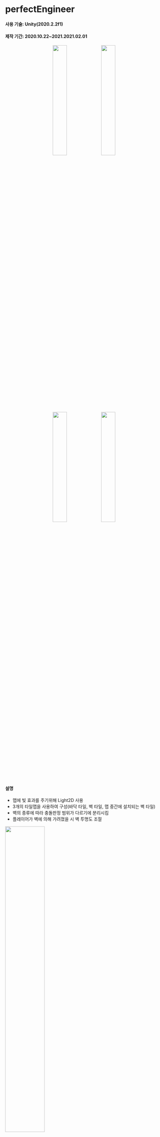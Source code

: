# perfectEngineer


#### 사용 기술: Unity(2020.2.2f1)
#### 제작 기간: 2020.10.22~2021.2021.02.01

<p align="center">
<img width="30%" src="https://user-images.githubusercontent.com/33209821/230907583-468ab1bd-2d5a-44c8-909a-9105b2878028.png"/>
<img width="30%" src="https://user-images.githubusercontent.com/33209821/230907584-3487105c-29ca-465f-af3f-a05259a988f3.png"/>
<br/>
<img width="30%" src="https://user-images.githubusercontent.com/33209821/230907589-a98061c3-097b-42d7-8e7b-ab894feea74c.png"/>
<img width="30%" src="https://user-images.githubusercontent.com/33209821/230909286-f242ff5c-f2c8-4a11-9c2f-ae79666451b9.png"/>
</p>

#### 설명
  - 맵에 빛 효과를 주기위해 Light2D 사용
  - 3개의 타일맵을 사용하여 구성(바닥 타일, 벽 타일, 맵 중간에 설치되는 벽 타일)
   - 벽의 종류에 따라 충돌판정 범위가 다르기에 분리시킴
  - 플레이어가 벽에 의해 가려졌을 시 벽 투명도 조절
  <img width="50%" src="https://user-images.githubusercontent.com/33209821/230911525-92e60b17-d12e-4fdb-a61f-8fadcb84b2c4.gif"/>
  <img width="50%" src="https://user-images.githubusercontent.com/33209821/230911515-f015e911-ed25-435d-aac3-94753a0328c9.gif"/>
  - 특정 오브젝트가 캐릭터에 의해 가려졌을 시 캐릭터 투명도 조절
  <img width="50%" src="https://user-images.githubusercontent.com/33209821/230912529-3900f642-fb80-43c8-947a-a3f371510233.gif"/>
  ```C#
  protected void OnTriggerEnter2D(Collider2D collision)
    {
        if (collision.tag == "Player"&&isOnWall) { collision.gameObject.GetComponent<SpriteRenderer>().color= new Color(255 / 255f, 255 / 255f, 255 / 255f, 0.5f); }
        // 상호작용 오브젝트가 벽에 붙어있을 시 플레이어 투명도를 낮춤
    }
  
  ```
  
  - 캐릭터와 상호작용 가능한 오브젝트는 외각선 효과를 부여한다.
   - 캐릭터의 인식 범위내 존재하는 상호작용 가능 오브젝트들을 리스트에 넣음
   - 리스트를 캐릭터와의 거리에 따라 정렬한다.
   - 리스트의 첫번째 오브젝트를 focusedObject로 선정(외각선 효과는 쉐이더 사용)
 <img width="50%" src="https://user-images.githubusercontent.com/33209821/230912529-3900f642-fb80-43c8-947a-a3f371510233.gif"/>
   
   
  ```C#
  focusedObject.GetComponent<Renderer>().material.SetFloat("_OutlineThickness", 2f);
  ```
  - 움직임에 따라 출력 이미지가 다르기에 블렌더 트리 사용
  
  <img width="50%" src="https://user-images.githubusercontent.com/33209821/230907577-90beb52b-d911-45ab-8648-0ae68969b26a.png"/>
  
  - 벽 충돌 판정은 레이캐스트 사용
  - 각 방에는 룸 컨트롤러가 있어서 방의 밝기 등 요소들 조정 가능
  <img width="50%" src="https://user-images.githubusercontent.com/33209821/230911507-19a14458-c0cd-46dd-adb2-efe356fd7af8.gif"/>
  - 미니맵 기능 구현
    - 미니맵 레이어를 추가한 후 메인 카메라에 마스크에 미니맵 레이어를 제외시킨다.
    - 카메라를 추가하여 미니맵 레이어만 인식하게 설정한다. 
    - 플레이어는 빨간 점으로 대체한다.
    - M키를 눌러서 미니맵 크게보기가 가능하다(mapPointPosition에 구현)
  <img width="50%" src="https://user-images.githubusercontent.com/33209821/230912537-0ad69419-9d3f-49b3-a0a4-59674e6f0277.gif"/>
  
  - 열려있는 문은 플레이어와 일정 거리 이상 멀어질 시 자동으로 닫힘
  
  ```C#
  if (Vector2.Distance(player.Player.transform.position, door.transform.position) >= 5.2f)
   {
       door.GetComponent<Animator>().SetBool("isOpen", false); isOpen = false;
   }
  
  ```

#### 피드백
- 미니맵 확장 시 해상도가 깨져서 보기 불편함
- 미완성인 상태로 둠
- 빛 효과가 방 안에서만 적용되야 하는데 원 범위로 적용됨
